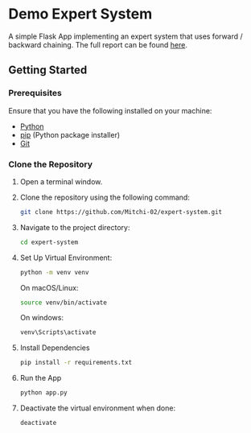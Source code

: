 # Demo Expert System
A simple Flask App implementing an expert system that uses forward / backward chaining. The full report can be found [here](https://drive.google.com/file/d/1YXcUCBA3eEH9ZHJV_mYVvqL49ElzRwq-/view?usp=sharing]).

## Getting Started

### Prerequisites

Ensure that you have the following installed on your machine:

- [Python](https://www.python.org/downloads/)
- [pip](https://pip.pypa.io/en/stable/installation/) (Python package installer)
- [Git](https://git-scm.com/book/en/v2/Getting-Started-Installing-Git)

### Clone the Repository

1. Open a terminal window.

2. Clone the repository using the following command:

   ```bash
   git clone https://github.com/Mitchi-02/expert-system.git

3. Navigate to the project directory:
   ```bash
   cd expert-system
4. Set Up Virtual Environment:
   ```bash
   python -m venv venv
   ```
   On macOS/Linux:
   ```bash
   source venv/bin/activate
   ```
   On windows:
   ```bash
   venv\Scripts\activate
   ```
5. Install Dependencies
   ```bash
   pip install -r requirements.txt
6. Run the App
   ```bash
   python app.py
7. Deactivate the virtual environment when done:
   ```bash
   deactivate

